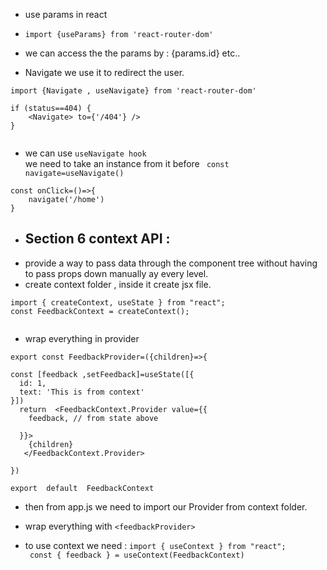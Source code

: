 - use params in react

- `import {useParams} from 'react-router-dom'`
- we can access the the params by :
  {params.id} etc..

- Navigate we use it to redirect the user.

```
import {Navigate , useNavigate} from 'react-router-dom'

if (status==404) {
    <Navigate> to={'/404'} />
}


```

- we can use `useNavigate hook` <br>
  we need to take an instance from it before
  ` const navigate=useNavigate()`

```
const onClick=()=>{
    navigate('/home')
}
```

- ## Section 6 context API :
- provide a way to pass data through the component tree without having to pass props down manually ay every level.
- create context folder , inside it create jsx file.

```
import { createContext, useState } from "react";
const FeedbackContext = createContext();


```

- wrap everything in provider

```
export const FeedbackProvider=({children}=>{

const [feedback ,setFeedback]=useState([{
  id: 1,
  text: 'This is from context'
}])
  return  <FeedbackContext.Provider value={{
    feedback, // from state above

  }}>
    {children}
   </FeedbackContext.Provider>

})

export  default  FeedbackContext
```

- then from app.js we need to import our Provider from context folder.

- wrap everything with `<feedbackProvider>`
- to use context we need :
  `import { useContext } from "react";` <br>
  ` const { feedback } = useContext(FeedbackContext)`
